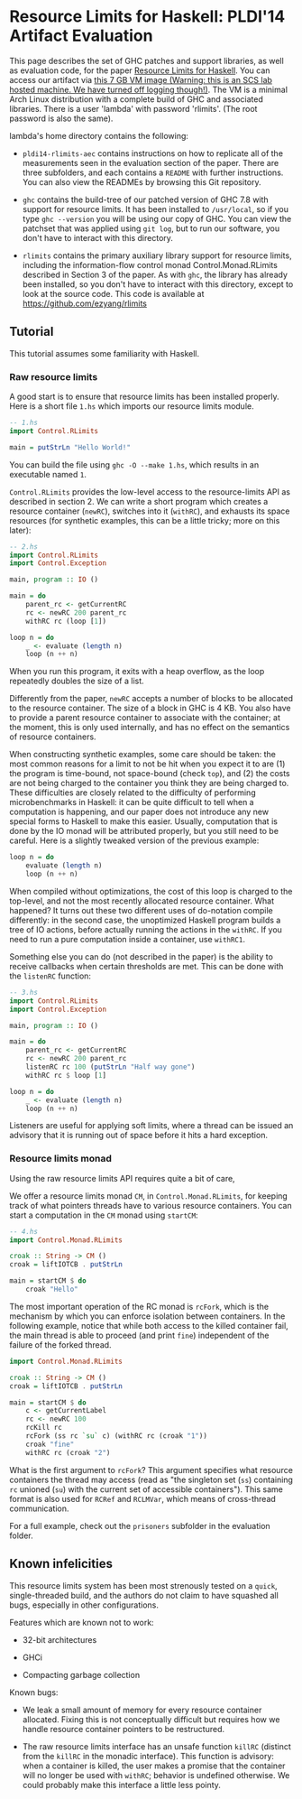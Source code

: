 # Resource Limits for Haskell: PLDI'14 Artifact Evaluation

This page describes the set of GHC patches and support libraries, as
well as evaluation code, for the paper
[Resource Limits for Haskell](http://ezyang.com/papers/ezyang14-rlimits.pdf).  You can access our artifact via
[this 7 GB VM image (Warning: this is an SCS lab hosted machine.  We have turned off logging though!)](http://hs01.scs.stanford.edu/rlimits.vmdk).  The VM is a minimal Arch Linux
distribution with a complete build of GHC and associated libraries.
There is a user 'lambda' with password 'rlimits'. (The root password
is also the same).

lambda's home directory contains the following:

* `pldi14-rlimits-aec` contains instructions on how to replicate all
  of the measurements seen in the evaluation section of the paper.
  There are three subfolders, and each contains a `README` with further
  instructions.  You can also view the READMEs by browsing this Git
  repository.

* `ghc` contains the build-tree of our patched version of GHC 7.8 with
  support for resource limits.  It has been installed to `/usr/local`,
  so if you type `ghc --version` you will be using our copy of GHC.
  You can view the patchset that was applied using `git log`, but
  to run our software, you don't have to interact with this directory.

* `rlimits` contains the primary auxiliary library support for resource
  limits, including the information-flow control monad
  Control.Monad.RLimits described in Section 3 of the paper.  As with
  `ghc`, the library has already been installed, so you don't have to
  interact with this directory, except to look at the source code.
  This code is available at https://github.com/ezyang/rlimits

## Tutorial

This tutorial assumes some familiarity with Haskell.

### Raw resource limits

A good start is to ensure that resource limits has been
installed properly. Here is a short file `1.hs` which imports our
resource limits module.

```haskell
-- 1.hs
import Control.RLimits

main = putStrLn "Hello World!"
```

You can build the file using `ghc -O --make 1.hs`, which results in an
executable named `1`.

`Control.RLimits` provides the low-level access to the resource-limits
API as described in section 2.  We can write a short program which
creates a resource container (`newRC`), switches into it (`withRC`), and
exhausts its space resources (for synthetic examples, this can be a little
tricky; more on this later):

```haskell
-- 2.hs
import Control.RLimits
import Control.Exception

main, program :: IO ()

main = do
    parent_rc <- getCurrentRC
    rc <- newRC 200 parent_rc
    withRC rc (loop [1])

loop n = do
    _ <- evaluate (length n)
    loop (n ++ n)
```

When you run this program, it exits with a heap overflow, as
the loop repeatedly doubles the size of a list.

Differently from the paper, `newRC` accepts a number of blocks to be
allocated to the resource container.  The size of a block in GHC is 4
KB.  You also have to provide a parent resource container to associate
with the container; at the moment, this is only used internally, and has
no effect on the semantics of resource containers.

When constructing synthetic examples, some care should be taken: the
most common reasons for a limit to not be hit when you expect it to are
(1) the program is time-bound, not space-bound (check `top`), and (2)
the costs are not being charged to the container you think they are
being charged to.  These difficulties are closely related to the
difficulty of performing microbenchmarks in Haskell: it can be quite
difficult to tell when a computation is happening, and our paper does
not introduce any new special forms to Haskell to make this easier.
Usually, computation that is done by the IO monad will be attributed
properly, but you still need to be careful.  Here is a slightly tweaked
version of the previous example:

```haskell
loop n = do
    evaluate (length n)
    loop (n ++ n)
```

When compiled without optimizations, the cost of this loop is charged to
the top-level, and not the most recently allocated resource container.
What happened? It turns out these two different uses of do-notation
compile differently: in the second case, the unoptimized Haskell program
builds a tree of IO actions, before actually running the actions in the
`withRC`.  If you need to run a pure computation inside a container,
use `withRC1`.

Something else you can do (not described in the paper) is the ability to
receive callbacks when certain thresholds are met.  This can be done
with the `listenRC` function:

```haskell
-- 3.hs
import Control.RLimits
import Control.Exception

main, program :: IO ()

main = do
    parent_rc <- getCurrentRC
    rc <- newRC 200 parent_rc
    listenRC rc 100 (putStrLn "Half way gone")
    withRC rc $ loop [1]

loop n = do
    _ <- evaluate (length n)
    loop (n ++ n)
```

Listeners are useful for applying soft limits, where a thread can be
issued an advisory that it is running out of space before it hits a hard
exception.

### Resource limits monad

Using the raw resource limits API requires quite a bit of care,

We offer a resource limits monad `CM`, in `Control.Monad.RLimits`, for
keeping track of what pointers threads have to various resource
containers.  You can start a computation in the `CM` monad using
`startCM`:

```haskell
-- 4.hs
import Control.Monad.RLimits

croak :: String -> CM ()
croak = liftIOTCB . putStrLn

main = startCM $ do
    croak "Hello"
```

The most important operation of the RC monad is `rcFork`, which is the
mechanism by which you can enforce isolation between containers.  In
the following example, notice that while both access to the killed
container fail, the main thread is able to proceed (and print `fine`)
independent of the failure of the forked thread.

```haskell
import Control.Monad.RLimits

croak :: String -> CM ()
croak = liftIOTCB . putStrLn

main = startCM $ do
    c <- getCurrentLabel
    rc <- newRC 100
    rcKill rc
    rcFork (ss rc `su` c) (withRC rc (croak "1"))
    croak "fine"
    withRC rc (croak "2")
```

What is the first argument to `rcFork`?  This argument specifies
what resource containers the thread may access (read as "the
singleton set (`ss`) containing `rc` unioned (`su`) with the
current set of accessible containers").  This same format is also
used for `RCRef` and `RCLMVar`, which means of cross-thread
communication.

For a full example, check out the `prisoners` subfolder in the
evaluation folder.

## Known infelicities

This resource limits system has been most strenously tested on a
`quick`, single-threaded build, and the authors do not claim to have
squashed all bugs, especially in other configurations.

Features which are known not to work:

* 32-bit architectures

* GHCi

* Compacting garbage collection

Known bugs:

* We leak a small amount of memory for every resource container
  allocated.  Fixing this is not conceptually difficult but requires
  how we handle resource container pointers to be restructured.

* The raw resource limits interface has an unsafe function `killRC`
  (distinct from the `killRC` in the monadic interface). This function
  is advisory: when a container is killed, the user makes a promise that
  the container will no longer be used with `withRC`; behavior is
  undefined otherwise.  We could probably make this interface a little
  less pointy.
